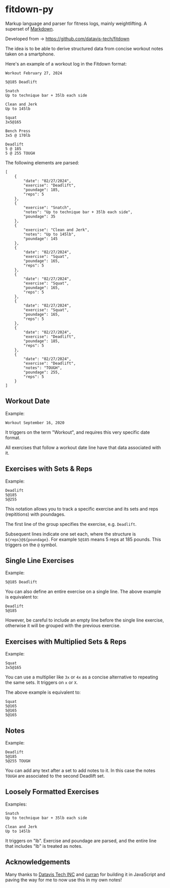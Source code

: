 # fitdown-py
Markup language and parser for fitness logs, mainly weightlifting. A superset of [Markdown](https://en.wikipedia.org/wiki/Markdown).

Developed from -> https://github.com/datavis-tech/fitdown

The idea is to be able to derive structured data from concise workout notes taken on a smartphone.

Here's an example of a workout log in the Fitdown format:

```
Workout February 27, 2024

5@185 Deadlift

Snatch
Up to technique bar + 35lb each side

Clean and Jerk
Up to 145lb

Squat
3x5@165
  
Bench Press
3x5 @ 170lb
  
Deadlift
5 @ 185
5 @ 255 TOUGH
```

The following elements are parsed:

```
[
    {
        "date": "02/27/2024",
        "exercise": "Deadlift",
        "poundage": 185,
        "reps": 5
    },
    {
        "exercise": "Snatch",
        "notes": "Up to technique bar + 35lb each side",
        "poundage": 35
    },
    {
        "exercise": "Clean and Jerk",
        "notes": "Up to 145lb",
        "poundage": 145
    },
    {
        "date": "02/27/2024",
        "exercise": "Squat",
        "poundage": 165,
        "reps": 5
    },
    {
        "date": "02/27/2024",
        "exercise": "Squat",
        "poundage": 165,
        "reps": 5
    },
    {
        "date": "02/27/2024",
        "exercise": "Squat",
        "poundage": 165,
        "reps": 5
    },
    {
        "date": "02/27/2024",
        "exercise": "Deadlift",
        "poundage": 185,
        "reps": 5
    },
    {
        "date": "02/27/2024",
        "exercise": "Deadlift",
        "notes": "TOUGH",
        "poundage": 255,
        "reps": 5
    }
]
```

## Workout Date
Example:
```
Workout September 16, 2020
```

It triggers on the term "Workout", and requires this very specific date format.

All exercises that follow a workout date line have that data associated with it.

## Exercises with Sets & Reps
Example:

```
Deadlift
5@185
5@255
```

This notation allows you to track a specific exercise and its sets and reps (repititions) with poundages.

The first line of the group specifies the exercise, e.g. `Deadlift`.

Subsequent lines indicate one set each, where the structure is `${reps}@${poundage}`. For example `5@185` means 5 reps at 185 pounds. This triggers on the `@` symbol.

## Single Line Exercises
Example:
```
5@185 Deadlift
```
You can also define an entire exercise on a single line. The above example is equivalent to:

```
Deadlift
5@185
```

However, be careful to include an empty line before the single line exercise, otherwise it will be grouped with the previous exercise.

## Exercises with Multiplied Sets & Reps

Example:
```
Squat
3x5@165
```

You can use a multiplier like `3x` or `4x` as a concise alternative to repeating the same sets. It triggers on `x` or `X`.

The above example is equivalent to:

```
Squat
5@165
5@165
5@165
```

## Notes

Example:

```
Deadlift
5@185
5@255 TOUGH
```

You can add any text after a set to add notes to it. In this case the notes `TOUGH` are associated to the second Deadlift set.

## Loosely Formatted Exercises
Examples:
```
Snatch
Up to technique bar + 35lb each side
```
```
Clean and Jerk
Up to 145lb
```
It triggers on "lb". Exercise and poundage are parsed, and the entire line that includes "lb" is treated as notes.

## Acknowledgements

Many thanks to [Datavis Tech INC](https://github.com/datavis-tech) and [curran](https://github.com/curran) for building it in JavaScript and paving the way for me to now use this in my own notes!